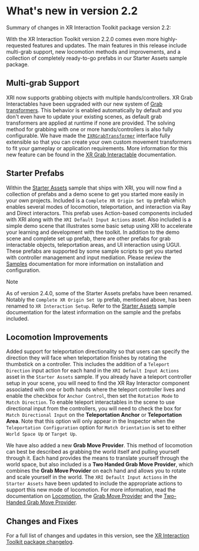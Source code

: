 # What's new in version 2.2

Summary of changes in XR Interaction Toolkit package version 2.2:

With the XR Interaction Toolkit version 2.2.0 comes even more highly-requested features and updates. The main features in this release include multi-grab support, new locomotion methods and improvements, and a collection of completely ready-to-go prefabs in our Starter Assets sample package.

## Multi-grab Support
XRI now supports grabbing objects with multiple hands/controllers. XR Grab Interactables have been upgraded with our new system of [Grab transformers](xr-grab-interactable.md#grab-transformers). This behavior is enabled automatically by default and you don't even have to update your existing scenes, as default grab transformers are applied at runtime if none are provided. The solving method for grabbing with one or more hands/controllers is also fully configurable. We have made the [`IXRGrabTransformer`](xref:UnityEngine.XR.Interaction.Toolkit.Transformers.IXRGrabTransformer) interface fully extensible so that you can create your own custom movement transformers to fit your gameplay or application requirements. More information for this new feature can be found in the [XR Grab Interactable](xr-grab-interactable.md#grab-transformers) documentation.

## Starter Prefabs
Within the [Starter Assets](samples-starter-assets.md) sample that ships with XRI, you will now find a collection of prefabs and a demo scene to get you started more easily in your own projects. Included is a `Complete XR Origin Set Up` prefab which enables several modes of locomotion, teleportation, and interaction via Ray and Direct interactors. This prefab uses Action-based components included with XRI along with the `XRI Default Input Actions` asset. Also included is a simple demo scene that illustrates some basic setup using XRI to accelerate your learning and development with the toolkit. In addition to the demo scene and complete set up prefab, there are other prefabs for grab interactable objects, teleportation areas, and UI interaction using UGUI. These prefabs are supported by some sample scripts to get you started with controller management and input mediation. Please review the [Samples](samples-starter-assets.md#prefabs) documentation for more information on installation and configuration.

> [!NOTE]
> As of version 2.4.0, some of the Starter Assets prefabs have been renamed. Notably the `Complete XR Origin Set Up` prefab, mentioned above, has been renamed to `XR Interaction Setup`. Refer to the [Starter Assets](samples-starter-assets.md) sample documentation for the latest information on the sample and the prefabs included.

## Locomotion Improvements
Added support for teleportation directionality so that users can specify the direction they will face when teleportation finishes  by rotating the thumbstick on a controller. This includes the addition of a `Teleport Direction` input action for each hand in the `XRI Default Input Actions` asset in the `Starter Assets` sample. If you already have a teleport controller setup in your scene, you will need to find the XR Ray Interactor component associated with one or both hands where the teleport controller lives and enable the checkbox for `Anchor Control`, then set the `Rotation Mode` to `Match Direction`. To enable teleport interactables in the scene to use directional input from the controllers, you will need to check the box for `Match Directional Input` on the **Teleportation Anchor** or **Teleportation Area**. Note that this option will only appear in the Inspector when the `Teleportation Configuration` option for `Match Orientation` is set to either `World Space Up` or `Target Up`.

We have also added a new **Grab Move Provider**. This method of locomotion can best be described as grabbing the world itself and pulling yourself through it. Each hand provides the means to translate yourself through the world space, but also included is a **Two Handed Grab Move Provider**, which combines the **Grab Move Provider** on each hand and allows you to rotate and scale yourself in the world. The `XRI Default Input Actions` in the `Starter Assets` have been updated to include the appropriate actions to support this new mode of locomotion. For more information, read the documentation on [Locomotion](locomotion.md#grab-move-providers), the [Grab Move Provider](grab-move-provider.md) and the [Two-Handed Grab Move Provider](two-handed-grab-move-provider.md).

## Changes and Fixes

For a full list of changes and updates in this version, see the [XR Interaction Toolkit package changelog](../changelog/CHANGELOG.html).
